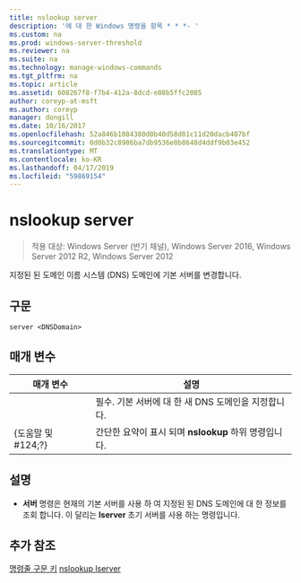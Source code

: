 ```yaml
---
title: nslookup server
description: '에 대 한 Windows 명령을 항목 * * *- '
ms.custom: na
ms.prod: windows-server-threshold
ms.reviewer: na
ms.suite: na
ms.technology: manage-windows-commands
ms.tgt_pltfrm: na
ms.topic: article
ms.assetid: 608267f8-f7b4-412a-8dcd-e08b5ffc2085
author: coreyp-at-msft
ms.author: coreyp
manager: dongill
ms.date: 10/16/2017
ms.openlocfilehash: 52a846b1084380d0b40d58d81c11d20dacb407bf
ms.sourcegitcommit: 0d0b32c8986ba7db9536e0b8648d4ddf9b03e452
ms.translationtype: MT
ms.contentlocale: ko-KR
ms.lasthandoff: 04/17/2019
ms.locfileid: "59869154"
---
```

# <a name="nslookup-server"></a>nslookup server

>적용 대상: Windows Server (반기 채널), Windows Server 2016, Windows Server 2012 R2, Windows Server 2012

지정된 된 도메인 이름 시스템 (DNS) 도메인에 기본 서버를 변경합니다.
## <a name="syntax"></a>구문
```
server <DNSDomain>
```
## <a name="parameters"></a>매개 변수
|매개 변수|설명|
|-------|--------|
|<DNSDomain>|필수. 기본 서버에 대 한 새 DNS 도메인을 지정합니다.|
|{도움말 및 #124;?}|간단한 요약이 표시 되며 **nslookup** 하위 명령입니다.|
## <a name="remarks"></a>설명
-   **서버** 명령은 현재의 기본 서버를 사용 하 여 지정된 된 DNS 도메인에 대 한 정보를 조회 합니다. 이 달리는 **lserver** 초기 서버를 사용 하는 명령입니다.
## <a name="additional-references"></a>추가 참조
[명령줄 구문 키](command-line-syntax-key.md)
[nslookup lserver](nslookup-lserver.md)
